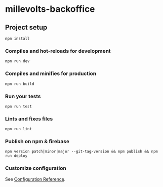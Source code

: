 # millevolts-backoffice

## Project setup

```
npm install
```

### Compiles and hot-reloads for development

```
npm run dev
```

### Compiles and minifies for production

```
npm run build
```

### Run your tests

```
npm run test
```

### Lints and fixes files

```
npm run lint
```

### Publish on npm & firebase

```
npm version patch|minor|major --git-tag-version && npm publish && npm run deploy
```

### Customize configuration

See [Configuration Reference](https://cli.vuejs.org/config/).
